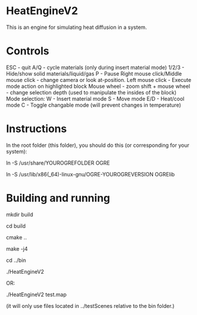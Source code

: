 HeatEngineV2
=========

This is an engine for simulating heat diffusion in a system.

Controls
====
ESC - quit
A/Q - cycle materials (only during insert material mode)
1/2/3 - Hide/show solid materials/liquid/gas
P - Pause
Right mouse click/Middle mouse click - change camera or look at-position.
Left mouse click - Execute mode action on highlighted block
Mouse wheel - zoom
shift + mouse wheel - change selection depth (used to manipulate the insides of the block)
Mode selection:
W - Insert material mode
S - Move mode
E/D - Heat/cool mode
C - Toggle changable mode (will prevent changes in temperature)


Instructions
====

In the root folder (this folder), you should do this (or corresponding for your system):

ln -S /usr/share/YOUROGREFOLDER OGRE

ln -S /usr/lib/x86(_64)-linux-gnu/OGRE-YOUROGREVERSION OGRElib

Building and running
====

mkdir build

cd build

cmake ..

make -j4

cd ../bin

./HeatEngineV2

OR:

./HeatEngineV2 test.map

(it will only use files located in ../testScenes relative to the bin folder.)
